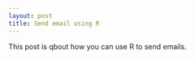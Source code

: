 ```yaml
---
layout: post 
title: Send email using R
---
```



This post is qbout how you can use R to send emails. 
